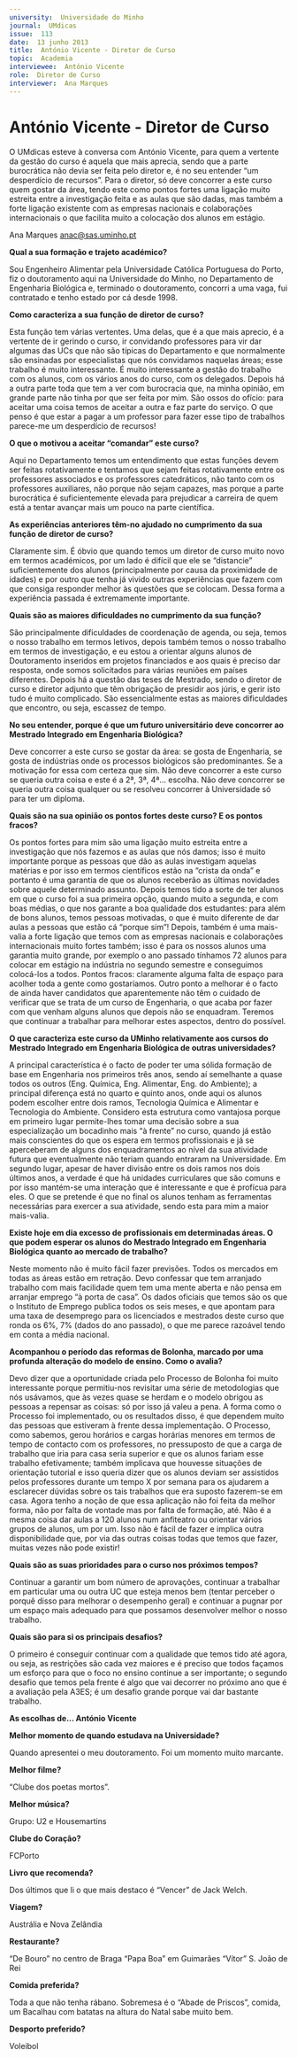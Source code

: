 ```yaml
---
university:  Universidade do Minho
journal:  UMdicas
issue:  113
date:  13 junho 2013
title:  António Vicente - Diretor de Curso
topic:  Academia
interviewee:  António Vicente 
role:  Diretor de Curso
interviewer:  Ana Marques
---
```



# António Vicente - Diretor de Curso

O UMdicas esteve à conversa com António Vicente, para quem a vertente da gestão do curso é aquela que mais aprecia, sendo que a parte burocrática não devia ser feita pelo diretor e, é no seu entender “um desperdício de recursos”. Para o diretor, só deve concorrer a este curso quem gostar da área, tendo este como pontos fortes uma ligação muito estreita entre a investigação feita e as aulas que são dadas, mas também a forte ligação existente com as empresas nacionais e colaborações internacionais o que facilita muito a colocação dos alunos em estágio.

Ana Marques
anac@sas.uminho.pt


**Qual a sua formação e trajeto académico?**

Sou Engenheiro Alimentar pela Universidade Católica Portuguesa do Porto, fiz o doutoramento aqui na Universidade do Minho, no Departamento de Engenharia Biológica e, terminado o doutoramento, concorri a uma vaga, fui contratado e tenho estado por cá desde 1998.


**Como caracteriza a sua função de diretor de curso?**

Esta função tem várias vertentes. Uma delas, que é a que mais aprecio, é a vertente de ir gerindo o curso, ir convidando professores para vir dar algumas das UCs que não são típicas do Departamento e que normalmente são ensinadas por especialistas que nós convidamos naquelas áreas; esse trabalho é muito interessante. É muito interessante a gestão do trabalho com os alunos, com os vários anos do curso, com os delegados. Depois há a outra parte toda que tem a ver com burocracia que, na minha opinião, em grande parte não tinha por que ser feita por mim. São ossos do ofício: para aceitar uma coisa temos de aceitar a outra e faz parte do serviço. O que penso é que estar a pagar a um professor para fazer esse tipo de trabalhos parece-me um desperdício de recursos!


**O que o motivou a aceitar “comandar” este curso?**

Aqui no Departamento temos um entendimento que estas funções devem ser feitas rotativamente e tentamos que sejam feitas rotativamente entre os professores associados e os professores catedráticos, não tanto com os professores auxiliares, não porque não sejam capazes, mas porque a parte burocrática é suficientemente elevada para prejudicar a carreira de quem está a tentar avançar mais um pouco na parte científica.


**As experiências anteriores têm-no ajudado no cumprimento da sua função de diretor de curso?**

Claramente sim. É óbvio que quando temos um diretor de curso muito novo em termos académicos, por um lado é difícil que ele se “distancie” suficientemente dos alunos (principalmente por causa da proximidade de idades) e por outro que tenha já vivido outras experiências que fazem com que consiga responder melhor às questões que se colocam. Dessa forma a experiência passada é extremamente importante.


**Quais são as maiores dificuldades no cumprimento da sua função?**

São principalmente dificuldades de coordenação de agenda, ou seja, temos o nosso trabalho em termos letivos, depois também temos o nosso trabalho em termos de investigação, e eu estou a orientar alguns alunos de Doutoramento inseridos em projetos financiados e aos quais é preciso dar resposta, onde somos solicitados para várias reuniões em países diferentes. Depois há a questão das teses de Mestrado, sendo o diretor de curso e diretor adjunto que têm obrigação de presidir aos júris, e gerir isto tudo é muito complicado. São essencialmente estas as maiores dificuldades que encontro, ou seja, escassez de tempo.


**No seu entender, porque é que um futuro universitário deve concorrer ao Mestrado Integrado em Engenharia Biológica?**

Deve concorrer a este curso se gostar da área: se gosta de Engenharia, se gosta de indústrias onde os processos biológicos são predominantes. Se a motivação for essa com certeza que sim. Não deve concorrer a este curso se queria outra coisa e este é a 2ª, 3ª, 4ª… escolha. Não deve concorrer se queria outra coisa qualquer ou se resolveu concorrer à Universidade só para ter um diploma.


**Quais são na sua opinião os pontos fortes deste curso? E os pontos fracos?**

Os pontos fortes para mim são uma ligação muito estreita entre a investigação que nós fazemos e as aulas que nós damos; isso é muito importante porque as pessoas que dão as aulas investigam aquelas matérias e por isso em termos científicos estão na “crista da onda” e portanto é uma garantia de que os alunos receberão as últimas novidades sobre aquele determinado assunto. Depois temos tido a sorte de ter alunos em que o curso foi a sua primeira opção, quando muito a segunda, e com boas médias, o que nos garante a boa qualidade dos estudantes: para além de bons alunos, temos pessoas motivadas, o que é muito diferente de dar aulas a pessoas que estão cá “porque sim”! Depois, também é uma mais-valia a forte ligação que temos com as empresas nacionais e colaborações internacionais muito fortes também; isso é para os nossos alunos uma garantia muito grande, por exemplo o ano passado tínhamos 72 alunos para colocar em estágio na indústria no segundo semestre e conseguimos colocá-los a todos. Pontos fracos: claramente alguma falta de espaço para acolher toda a gente como gostaríamos. Outro ponto a melhorar é o facto de ainda haver candidatos que aparentemente não têm o cuidado de verificar que se trata de um curso de Engenharia, o que acaba por fazer com que venham alguns alunos que depois não se enquadram. Teremos que continuar a trabalhar para melhorar estes aspectos, dentro do possível.


**O que caracteriza este curso da UMinho relativamente aos cursos do Mestrado Integrado em Engenharia Biológica de outras universidades?**

A principal característica é o facto de poder ter uma sólida formação de base em Engenharia nos primeiros três anos, sendo aí semelhante a quase todos os outros (Eng. Química, Eng. Alimentar, Eng. do Ambiente); a principal diferença está no quarto e quinto anos, onde aqui os alunos podem escolher entre dois ramos, Tecnologia Química e Alimentar e Tecnologia do Ambiente. Considero esta estrutura como vantajosa porque em primeiro lugar permite-lhes tomar uma decisão sobre a sua especialização um bocadinho mais “à frente” no curso, quando já estão mais conscientes do que os espera em termos profissionais e já se aperceberam de alguns dos enquadramentos ao nível da sua atividade futura que eventualmente não teriam quando entraram na Universidade. Em segundo lugar, apesar de haver divisão entre os dois ramos nos dois últimos anos, a verdade é que há unidades curriculares que são comuns e por isso mantém-se uma interação que é interessante e que é profícua para eles. O que se pretende é que no final os alunos tenham as ferramentas necessárias para exercer a sua atividade, sendo esta para mim a maior mais-valia.


**Existe hoje em dia excesso de profissionais em determinadas áreas. O que podem esperar os alunos do Mestrado Integrado em Engenharia Biológica quanto ao mercado de trabalho?**

Neste momento não é muito fácil fazer previsões. Todos os mercados em todas as áreas estão em retração. Devo confessar que tem arranjado trabalho com mais facilidade quem tem uma mente aberta e não pensa em arranjar emprego “à porta de casa”. Os dados oficiais que temos são os que o Instituto de Emprego publica todos os seis meses, e que apontam para uma taxa de desemprego para os licenciados e mestrados deste curso que ronda os 6%, 7% (dados do ano passado), o que me parece razoável tendo em conta a média nacional.


**Acompanhou o período das reformas de Bolonha, marcado por uma profunda alteração do modelo de ensino. Como o avalia?**

Devo dizer que a oportunidade criada pelo Processo de Bolonha foi muito interessante porque permitiu-nos revisitar uma série de metodologias que nós usávamos, que às vezes quase se herdam e o modelo obrigou as pessoas a repensar as coisas: só por isso já valeu a pena. A forma como o Processo foi implementado, ou os resultados disso, é que dependem muito das pessoas que estiveram à frente dessa implementação. O Processo, como sabemos, gerou horários e cargas horárias menores em termos de tempo de contacto com os professores, no pressuposto de que a carga de trabalho que iria para casa seria superior e que os alunos fariam esse trabalho efetivamente; também implicava que houvesse situações de orientação tutorial e isso queria dizer que os alunos deviam ser assistidos pelos professores durante um tempo X por semana para os ajudarem a esclarecer dúvidas sobre os tais trabalhos que era suposto fazerem-se em casa. Agora tenho a noção de que essa aplicação não foi feita da melhor forma, não por falta de vontade mas por falta de formação, até. Não é a mesma coisa dar aulas a 120 alunos num anfiteatro ou orientar vários grupos de alunos, um por um. Isso não é fácil de fazer e implica outra disponibilidade que, por via das outras coisas todas que temos que fazer, muitas vezes não pode existir!


**Quais são as suas prioridades para o curso nos próximos tempos?**

Continuar a garantir um bom número de aprovações, continuar a trabalhar em particular uma ou outra UC que esteja menos bem (tentar perceber o porquê disso para melhorar o desempenho geral) e continuar a pugnar por um espaço mais adequado para que possamos desenvolver melhor o nosso trabalho.


**Quais são para si os principais desafios?**

O primeiro é conseguir continuar com a qualidade que temos tido até agora, ou seja, as restrições são cada vez maiores e é preciso que todos façamos um esforço para que o foco no ensino continue a ser importante; o segundo desafio que temos pela frente é algo que vai decorrer no próximo ano que é a avaliação pela A3ES; é um desafio grande porque vai dar bastante trabalho.



**As escolhas de... António Vicente**

**Melhor momento de quando estudava na Universidade?**

Quando apresentei o meu doutoramento. Foi um momento muito marcante.

**Melhor filme?**

“Clube dos poetas mortos”.

**Melhor música?**

Grupo: U2 e Housemartins

**Clube do Coração?**

FCPorto

**Livro que recomenda?**

Dos últimos que li o que mais destaco é “Vencer” de Jack Welch.

**Viagem?**

Austrália e Nova Zelândia

**Restaurante?**

“De Bouro” no centro de Braga
“Papa Boa” em Guimarães
“Vítor” S. João de Rei

**Comida preferida?**

Toda a que não tenha rábano. Sobremesa é o “Abade de Priscos”, comida, um Bacalhau com batatas na altura do Natal sabe muito bem.

**Desporto preferido?**

Voleibol

